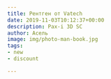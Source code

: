 ```yaml
---
title: Рентген от Vatech
date: 2019-11-03T10:12:37+00:00
description: Pax-i 3D SC
author: Асель
image: img/photo-man-book.jpg
tags:
- new
- discount

---
```

